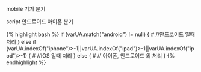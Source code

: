 ---
---
mobile 기기 분기

<div class="code-title">script 안드로이드 아이폰 분기</div>

{% highlight bash %}
if (varUA.match("android") != null) { 
    # //안드로이드 일때 처리
} else
 if (varUA.indexOf("iphone")>-1||varUA.indexOf("ipad")>-1||varUA.indexOf("ipod")>-1) {
    # //IOS 일때 처리
} else {
    # // 아이폰, 안드로이드 외 처리
}
{% endhighlight %}